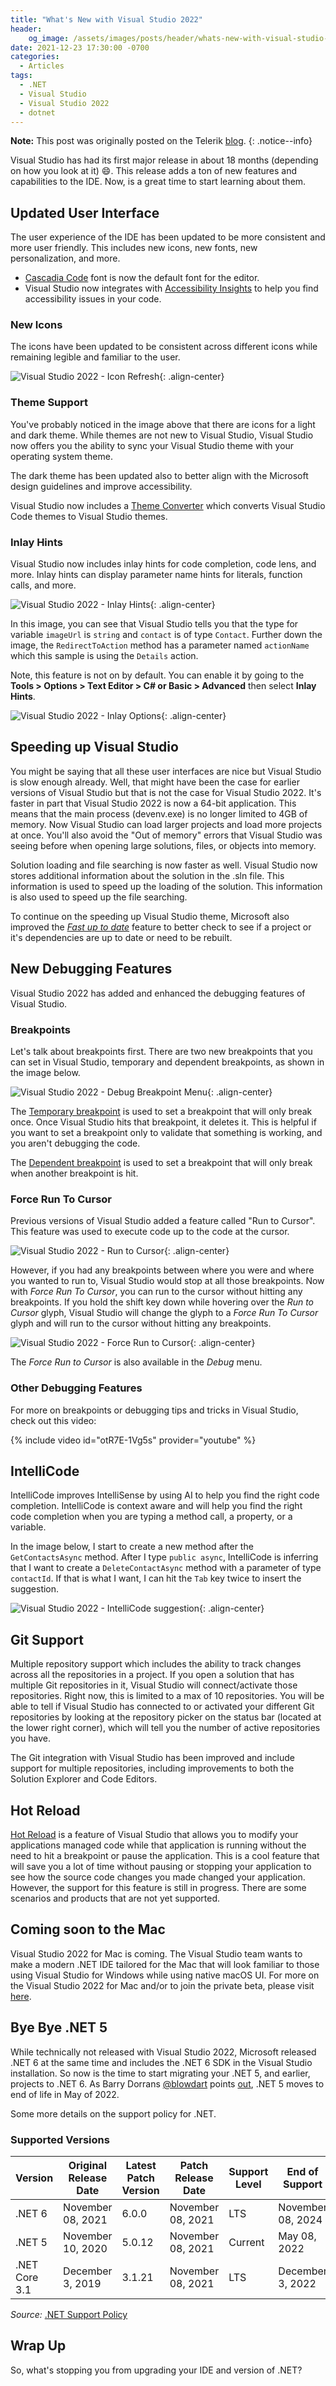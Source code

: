 ```yaml
---
title: "What's New with Visual Studio 2022"
header:
    og_image: /assets/images/posts/header/whats-new-with-visual-studio-2022.png
date: 2021-12-23 17:30:00 -0700
categories:
  - Articles
tags:
  - .NET
  - Visual Studio
  - Visual Studio 2022
  - dotnet
---
```

**Note:** This post was originally posted on the Telerik [blog](https://www.telerik.com/blogs/whats-new-visual-studio-2022).
{: .notice--info}

Visual Studio has had its first major release in about 18 months (depending on how you look at it) :smile:. This release adds a ton of new features and capabilities to the IDE. Now, is a great time to start learning about them.

## Updated User Interface

The user experience of the IDE has been updated to be more consistent and more user friendly. This includes new icons, new fonts, new personalization, and more.

- [Cascadia Code](https://github.com/microsoft/cascadia-code#welcome) font is now the default font for the editor.
- Visual Studio now integrates with [Accessibility Insights](https://accessibilityinsights.io/) to help you find accessibility issues in your code.

### New Icons

The icons have been updated to be consistent across different icons while remaining legible and familiar to the user.

![Visual Studio 2022 - Icon Refresh](/assets/images/posts/vs2022-icon-refresh.png){: .align-center}

### Theme Support

You've probably noticed in the image above that there are icons for a light and dark theme. While themes are not new to Visual Studio, Visual Studio now offers you the ability to sync your Visual Studio theme with your operating system theme.

The dark theme has been updated also to better align with the Microsoft design guidelines and improve accessibility.

Visual Studio now includes a [Theme Converter](https://github.com/microsoft/theme-converter-for-vs) which converts Visual Studio Code themes to Visual Studio themes.

### Inlay Hints

Visual Studio now includes inlay hints for code completion, code lens, and more. Inlay hints can display parameter name hints for literals, function calls, and more.

![Visual Studio 2022 - Inlay Hints](/assets/images/posts/vs2022-inlay-hints.png){: .align-center}

In this image, you can see that Visual Studio tells you that the type for variable `imageUrl` is `string` and `contact` is of type `Contact`.  Further down the image, the `RedirectToAction` method has a parameter named `actionName` which this sample is using the `Details` action.

Note, this feature is not on by default. You can enable it by going to the **Tools > Options > Text Editor > C# or Basic > Advanced** then select **Inlay Hints**.

![Visual Studio 2022 - Inlay Options](/assets/images/posts/vs2022-inlay-options.png){: .align-center}

## Speeding up Visual Studio

You might be saying that all these user interfaces are nice but Visual Studio is slow enough already. Well, that might have been the case for earlier versions of Visual Studio but that is not the case for Visual Studio 2022.  It's faster in part that Visual Studio 2022 is now a 64-bit application. This means that the main process (devenv.exe) is no longer limited to 4GB of memory. Now Visual Studio can load larger projects and load more projects at once. You'll also avoid the "Out of memory" errors that Visual Studio was seeing before when opening large solutions, files, or objects into memory.

Solution loading and file searching is now faster as well. Visual Studio now stores additional information about the solution in the .sln file. This information is used to speed up the loading of the solution. This information is also used to speed up the file searching.

To continue on the speeding up Visual Studio theme, Microsoft also improved the *[Fast up to date](https://github.com/dotnet/project-system/blob/main/docs/up-to-date-check.md)* feature to better check to see if a project or it's dependencies are up to date or need to be rebuilt.

## New Debugging Features

Visual Studio 2022 has added and enhanced the debugging features of Visual Studio. 

### Breakpoints

Let's talk about breakpoints first. There are two new breakpoints that you can set in Visual Studio, temporary and dependent breakpoints, as shown in the image below.

![Visual Studio 2022 - Debug Breakpoint Menu](/assets/images/posts/vs2022-debug-menu.png){: .align-center}

The [Temporary breakpoint](https://docs.microsoft.com/en-us/visualstudio/debugger/using-breakpoints?view=vs-2022#BKMK_set_a_temporary_breakpoint?WT.mc_id=AZ-MVP-4024623) is used to set a breakpoint that will only break once.  Once Visual Studio hits that breakpoint, it deletes it. This is helpful if you want to set a breakpoint only to validate that something is working, and you aren't debugging the code.

The [Dependent breakpoint](https://docs.microsoft.com/en-us/visualstudio/debugger/using-breakpoints?view=vs-2022#BKMK_set_a_dependent_breakpoint?WT.mc_id=AZ-MVP-4024623) is used to set a breakpoint that will only break when another breakpoint is hit.

### Force Run To Cursor

Previous versions of Visual Studio added a feature called "Run to Cursor". This feature was used to execute code up to the code at the cursor.

![Visual Studio 2022 - Run to Cursor](/assets/images/posts/vs2022-run-to-cursor.png){: .align-center}

However, if you had any breakpoints between where you were and where you wanted to run to, Visual Studio would stop at all those breakpoints. Now with *Force Run To Cursor*, you can run to the cursor without hitting any breakpoints. If you hold the shift key down while hovering over the *Run to Cursor* glyph, Visual Studio will change the glyph to a *Force Run To Cursor* glyph and will run to the cursor without hitting any breakpoints.

![Visual Studio 2022 - Force Run to Cursor](/assets/images/posts/vs2022-force-run-to-cursor.png){: .align-center}

The *Force Run to Cursor* is also available in the *Debug* menu.

### Other Debugging Features

For more on breakpoints or debugging tips and tricks in Visual Studio, check out this video:

{% include video id="otR7E-1Vg5s" provider="youtube" %}

## IntelliCode

IntelliCode improves IntelliSense by using AI to help you find the right code completion. IntelliCode is context aware and will help you find the right code completion when you are typing a method call, a property, or a variable.

In the image below, I start to create a new method after the `GetContactsAsync` method. After I type `public async`, IntelliCode is inferring that I want to create a `DeleteContactAsync` method with a parameter of type `contactId`. If that is what I want, I can hit the `Tab` key twice to insert the suggestion.

![Visual Studio 2022 - IntelliCode suggestion](/assets/images/posts/vs2022-intellicode-suggestion.png){: .align-center}

## Git Support

Multiple repository support which includes the ability to track changes across all the repositories in a project. If you open a solution that has multiple Git repositories in it, Visual Studio will connect/activate those repositories. Right now, this is limited to a max of 10 repositories. You will be able to tell if Visual Studio has connected to or activated your different Git repositories by looking at the repository picker on the status bar (located at the lower right corner), which will tell you the number of active repositories you have.

The Git integration with Visual Studio has been improved and include support for multiple repositories, including improvements to both the Solution Explorer and Code Editors.

## Hot Reload

[Hot Reload](https://devblogs.microsoft.com/dotnet/update-on-net-hot-reload-progress-and-visual-studio-2022-highlights/?WT.mc_id=AZ-MVP-4024623) is a feature of Visual Studio that allows you to modify your applications managed code while that application is running without the need to hit a breakpoint or pause the application. This is a cool feature that will save you a lot of time without pausing or stopping your application to see how the source code changes you made changed your application. However, the support for this feature is still in progress.  There are some scenarios and products that are not yet supported.

## Coming soon to the Mac

Visual Studio 2022 for Mac is coming. The Visual Studio team wants to make a modern .NET IDE tailored for the Mac that will look familiar to those using Visual Studio for Windows while using native macOS UI. For more on the Visual Studio 2022 for Mac and/or to join the private beta, please visit [here](https://devblogs.microsoft.com/visualstudio/join-the-visual-studio-2022-for-mac-private-preview).

## Bye Bye .NET 5

While technically not released with Visual Studio 2022, Microsoft released .NET 6 at the same time and includes the .NET 6 SDK in the Visual Studio installation. So now is the time to start migrating your .NET 5, and earlier, projects to .NET 6. As Barry Dorrans [@blowdart](https://twitter.com/blowdart) points [out](https://twitter.com/blowdart/status/1457819844858945537), .NET 5 moves to end of life in May of 2022.

Some more details on the support policy for .NET.

### Supported Versions

| Version | Original Release Date | Latest Patch Version| Patch Release Date| Support Level | End of Support |
| --- | --- | --- | --- | --- | --- |
| .NET 6 | November 08, 2021 | 6.0.0 | November 08, 2021 | LTS | November 08, 2024 |
| .NET 5 | November 10, 2020 | 5.0.12 | November 08, 2021 | Current | May 08, 2022 |
| .NET Core 3.1 | December 3, 2019 | 3.1.21 | November 08, 2021 | LTS | December 3, 2022 |

*Source:* [.NET Support Policy](https://dotnet.microsoft.com/platform/support/policy/dotnet-core)

## Wrap Up

So, what's stopping you from upgrading your IDE and version of .NET?
